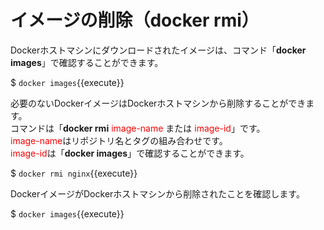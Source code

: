 # イメージの削除（docker rmi）
Dockerホストマシンにダウンロードされたイメージは、コマンド「**docker images**」で確認することができます。  

$ `docker images`{{execute}}  

必要のないDockerイメージはDockerホストマシンから削除することができます。  
コマンドは「**docker rmi** <span style="color: red; ">image-name</span> または <span style="color: red; ">image-id</span>」です。  
<span style="color: red; ">image-name</span>はリポジトリ名とタグの組み合わせです。  
<span style="color: red; ">image-id</span>は「**docker images**」で確認することができます。  

$ `docker rmi nginx`{{execute}}  

DockerイメージがDockerホストマシンから削除されたことを確認します。  

$ `docker images`{{execute}}  
